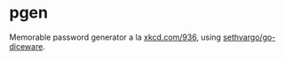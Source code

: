 # pgen
Memorable password generator a la [xkcd.com/936](https://xkcd.com/936/), using [sethvargo/go-diceware](https://github.com/sethvargo/go-diceware).

